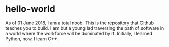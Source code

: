 # hello-world
As of 01 June 2018, I am a total noob. This is the repository that Github teaches you to build.
I am but a young lad traversing the path of software in a world where the workforce will be dominated by it. Initially, I learned Python, now, I learn C++. 
